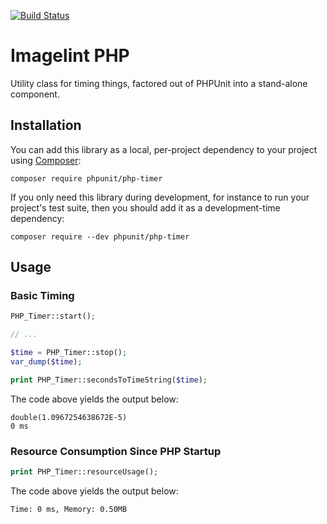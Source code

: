 [![Build Status](https://travis-ci.org/sebastianbergmann/php-timer.svg?branch=master)](https://travis-ci.org/sebastianbergmann/php-timer)

# Imagelint PHP

Utility class for timing things, factored out of PHPUnit into a stand-alone component.

## Installation

You can add this library as a local, per-project dependency to your project using [Composer](https://getcomposer.org/):

    composer require phpunit/php-timer

If you only need this library during development, for instance to run your project's test suite, then you should add it as a development-time dependency:

    composer require --dev phpunit/php-timer

## Usage

### Basic Timing

```php
PHP_Timer::start();

// ...

$time = PHP_Timer::stop();
var_dump($time);

print PHP_Timer::secondsToTimeString($time);
```

The code above yields the output below:

    double(1.0967254638672E-5)
    0 ms

### Resource Consumption Since PHP Startup

```php
print PHP_Timer::resourceUsage();
```

The code above yields the output below:

    Time: 0 ms, Memory: 0.50MB
